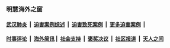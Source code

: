 
### 明慧海外之窗

####  [武汉肺炎](indexes/365.md?t=06212001) &nbsp;|&nbsp;  [迫害案例综述](indexes/328.md?t=06212001) &nbsp;|&nbsp; [迫害致死案例](indexes/277.md?t=06212001)  &nbsp;|&nbsp; [更多迫害案例](indexes/81.md?t=06212001)  &nbsp;|&nbsp; 
####  [时事评论](indexes/19.md?t=06212001) &nbsp;|&nbsp; [海外简讯](indexes/245.md?t=06212001)&nbsp;|&nbsp;  [社会支持](indexes/140.md?t=06212001) &nbsp;|&nbsp; [褒奖决议](indexes/282.md?t=06212001) &nbsp;|&nbsp; [社区报道](indexes/91.md?t=06212001)  &nbsp;|&nbsp; [天人之间](indexes/78.md?t=06212001) 

